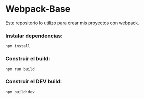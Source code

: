 # Webpack-Base

Este repositorio lo utilizo para crear mis proyectos con webpack.

### Instalar dependencias:
```
npm install
```
### Construir el build:
```
npm run build
```
### Construir el DEV build:
```
npm build:dev
```
